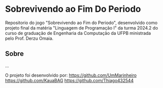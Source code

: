 # Sobrevivendo ao Fim Do Periodo
Repositorio do jogo "Sobrevivendo ao Fim do Periodo", desenvolvido como projeto final da matéria "Linguagem de Programação I" da turma 2024.2 do curso de graduação de Engenharia da Computação da UFPB ministrada pelo Prof. Derzu Omaia.

## Sobre
...

O projeto foi desenvolvido por:
https://github.com/UmMarinheiro
https://github.com/KauaBAG
https://github.com/Thiago432544
